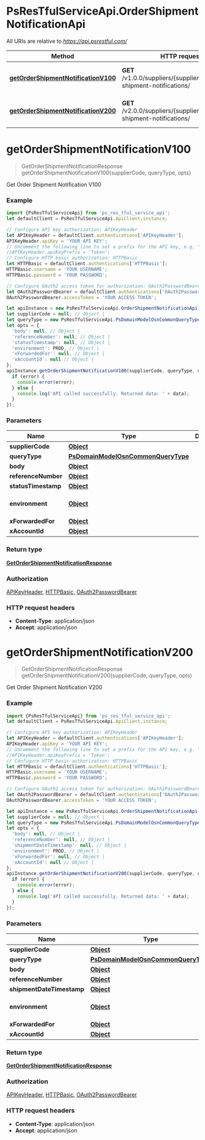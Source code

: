 # PsResTfulServiceApi.OrderShipmentNotificationApi

All URIs are relative to *https://api.psrestful.com/*

Method | HTTP request | Description
------------- | ------------- | -------------
[**getOrderShipmentNotificationV100**](OrderShipmentNotificationApi.md#getOrderShipmentNotificationV100) | **GET** /v1.0.0/suppliers/{supplier_code}/order-shipment-notifications/ | Get Order Shipment Notification V100
[**getOrderShipmentNotificationV200**](OrderShipmentNotificationApi.md#getOrderShipmentNotificationV200) | **GET** /v2.0.0/suppliers/{supplier_code}/order-shipment-notifications/ | Get Order Shipment Notification V200

<a name="getOrderShipmentNotificationV100"></a>
# **getOrderShipmentNotificationV100**
> GetOrderShipmentNotificationResponse getOrderShipmentNotificationV100(supplierCode, queryType, opts)

Get Order Shipment Notification V100

### Example
```javascript
import {PsResTfulServiceApi} from 'ps_res_tful_service_api';
let defaultClient = PsResTfulServiceApi.ApiClient.instance;

// Configure API key authorization: APIKeyHeader
let APIKeyHeader = defaultClient.authentications['APIKeyHeader'];
APIKeyHeader.apiKey = 'YOUR API KEY';
// Uncomment the following line to set a prefix for the API key, e.g. "Token" (defaults to null)
//APIKeyHeader.apiKeyPrefix = 'Token';
// Configure HTTP basic authorization: HTTPBasic
let HTTPBasic = defaultClient.authentications['HTTPBasic'];
HTTPBasic.username = 'YOUR USERNAME';
HTTPBasic.password = 'YOUR PASSWORD';

// Configure OAuth2 access token for authorization: OAuth2PasswordBearer
let OAuth2PasswordBearer = defaultClient.authentications['OAuth2PasswordBearer'];
OAuth2PasswordBearer.accessToken = 'YOUR ACCESS TOKEN';

let apiInstance = new PsResTfulServiceApi.OrderShipmentNotificationApi();
let supplierCode = null; // Object | 
let queryType = new PsResTfulServiceApi.PsDomainModelOsnCommonQueryType(); // PsDomainModelOsnCommonQueryType | 
let opts = { 
  'body': null, // Object | 
  'referenceNumber': null, // Object | 
  'statusTimestamp': null, // Object | 
  'environment': PROD, // Object | 
  'xForwardedFor': null, // Object | 
  'xAccountId': null // Object | 
};
apiInstance.getOrderShipmentNotificationV100(supplierCode, queryType, opts, (error, data, response) => {
  if (error) {
    console.error(error);
  } else {
    console.log('API called successfully. Returned data: ' + data);
  }
});
```

### Parameters

Name | Type | Description  | Notes
------------- | ------------- | ------------- | -------------
 **supplierCode** | [**Object**](.md)|  | 
 **queryType** | [**PsDomainModelOsnCommonQueryType**](.md)|  | 
 **body** | [**Object**](Object.md)|  | [optional] 
 **referenceNumber** | [**Object**](.md)|  | [optional] 
 **statusTimestamp** | [**Object**](.md)|  | [optional] 
 **environment** | [**Object**](.md)|  | [optional] [default to PROD]
 **xForwardedFor** | [**Object**](.md)|  | [optional] 
 **xAccountId** | [**Object**](.md)|  | [optional] 

### Return type

[**GetOrderShipmentNotificationResponse**](GetOrderShipmentNotificationResponse.md)

### Authorization

[APIKeyHeader](../README.md#APIKeyHeader), [HTTPBasic](../README.md#HTTPBasic), [OAuth2PasswordBearer](../README.md#OAuth2PasswordBearer)

### HTTP request headers

 - **Content-Type**: application/json
 - **Accept**: application/json

<a name="getOrderShipmentNotificationV200"></a>
# **getOrderShipmentNotificationV200**
> GetOrderShipmentNotificationResponse getOrderShipmentNotificationV200(supplierCode, queryType, opts)

Get Order Shipment Notification V200

### Example
```javascript
import {PsResTfulServiceApi} from 'ps_res_tful_service_api';
let defaultClient = PsResTfulServiceApi.ApiClient.instance;

// Configure API key authorization: APIKeyHeader
let APIKeyHeader = defaultClient.authentications['APIKeyHeader'];
APIKeyHeader.apiKey = 'YOUR API KEY';
// Uncomment the following line to set a prefix for the API key, e.g. "Token" (defaults to null)
//APIKeyHeader.apiKeyPrefix = 'Token';
// Configure HTTP basic authorization: HTTPBasic
let HTTPBasic = defaultClient.authentications['HTTPBasic'];
HTTPBasic.username = 'YOUR USERNAME';
HTTPBasic.password = 'YOUR PASSWORD';

// Configure OAuth2 access token for authorization: OAuth2PasswordBearer
let OAuth2PasswordBearer = defaultClient.authentications['OAuth2PasswordBearer'];
OAuth2PasswordBearer.accessToken = 'YOUR ACCESS TOKEN';

let apiInstance = new PsResTfulServiceApi.OrderShipmentNotificationApi();
let supplierCode = null; // Object | 
let queryType = new PsResTfulServiceApi.PsDomainModelOsnCommonQueryType(); // PsDomainModelOsnCommonQueryType | 
let opts = { 
  'body': null, // Object | 
  'referenceNumber': null, // Object | 
  'shipmentDateTimestamp': null, // Object | 
  'environment': PROD, // Object | 
  'xForwardedFor': null, // Object | 
  'xAccountId': null // Object | 
};
apiInstance.getOrderShipmentNotificationV200(supplierCode, queryType, opts, (error, data, response) => {
  if (error) {
    console.error(error);
  } else {
    console.log('API called successfully. Returned data: ' + data);
  }
});
```

### Parameters

Name | Type | Description  | Notes
------------- | ------------- | ------------- | -------------
 **supplierCode** | [**Object**](.md)|  | 
 **queryType** | [**PsDomainModelOsnCommonQueryType**](.md)|  | 
 **body** | [**Object**](Object.md)|  | [optional] 
 **referenceNumber** | [**Object**](.md)|  | [optional] 
 **shipmentDateTimestamp** | [**Object**](.md)|  | [optional] 
 **environment** | [**Object**](.md)|  | [optional] [default to PROD]
 **xForwardedFor** | [**Object**](.md)|  | [optional] 
 **xAccountId** | [**Object**](.md)|  | [optional] 

### Return type

[**GetOrderShipmentNotificationResponse**](GetOrderShipmentNotificationResponse.md)

### Authorization

[APIKeyHeader](../README.md#APIKeyHeader), [HTTPBasic](../README.md#HTTPBasic), [OAuth2PasswordBearer](../README.md#OAuth2PasswordBearer)

### HTTP request headers

 - **Content-Type**: application/json
 - **Accept**: application/json

